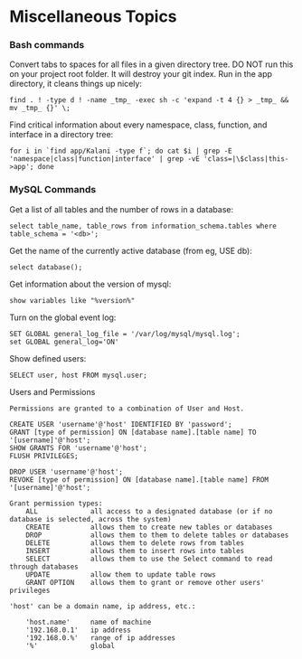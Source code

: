 Miscellaneous Topics
=======================



### Bash commands

Convert tabs to spaces for all files in a given directory tree. DO NOT run this on your project root folder. It will destroy your git index. Run in the app directory, it cleans things up nicely:

    find . ! -type d ! -name _tmp_ -exec sh -c 'expand -t 4 {} > _tmp_ && mv _tmp_ {}' \;

Find critical information about every namespace, class, function, and interface in a directory tree:

    for i in `find app/Kalani -type f`; do cat $i | grep -E 'namespace|class|function|interface' | grep -vE 'class=|\$class|this->app'; done




### MySQL Commands

Get a list of all tables and the number of rows in a database:

    select table_name, table_rows from information_schema.tables where table_schema = '<db>';

Get the name of the currently active database (from eg, USE db):

    select database();

Get information about the version of mysql:

    show variables like "%version%"

Turn on the global event log:

    SET GLOBAL general_log_file = '/var/log/mysql/mysql.log';
    set GLOBAL general_log='ON'

Show defined users:

    SELECT user, host FROM mysql.user;


Users and Permissions

    Permissions are granted to a combination of User and Host.

    CREATE USER 'username'@'host' IDENTIFIED BY 'password';
    GRANT [type of permission] ON [database name].[table name] TO '[username]'@'host';
    SHOW GRANTS FOR 'username'@'host';
    FLUSH PRIVILEGES;
    
    DROP USER 'username'@'host';
    REVOKE [type of permission] ON [database name].[table name] FROM '[username]'@'host';

    Grant permission types:
        ALL             all access to a designated database (or if no database is selected, across the system)
        CREATE          allows them to create new tables or databases
        DROP            allows them to them to delete tables or databases
        DELETE          allows them to delete rows from tables
        INSERT          allows them to insert rows into tables
        SELECT          allows them to use the Select command to read through databases
        UPDATE          allow them to update table rows
        GRANT OPTION    allows them to grant or remove other users' privileges

    'host' can be a domain name, ip address, etc.:

        'host.name'     name of machine
        '192.168.0.1'   ip address
        '192.168.0.%'   range of ip addresses
        '%'             global

